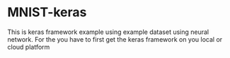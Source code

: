 # MNIST-keras
This is keras framework example using example dataset using neural network. For the you have to first get the keras framework on you local or cloud platform

